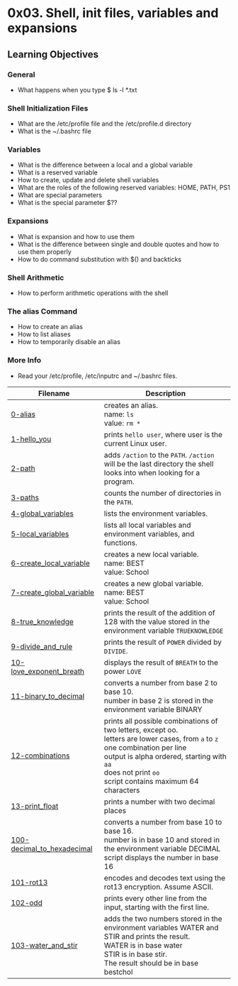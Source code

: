 # 0x03. Shell, init files, variables and expansions

## Learning Objectives
### General
* What happens when you type $ ls -l *.txt

### Shell Initialization Files
* What are the /etc/profile file and the /etc/profile.d directory
* What is the ~/.bashrc file

### Variables
* What is the difference between a local and a global variable
* What is a reserved variable
* How to create, update and delete shell variables
* What are the roles of the following reserved variables: HOME, PATH, PS1
* What are special parameters
* What is the special parameter $??

### Expansions
* What is expansion and how to use them
* What is the difference between single and double quotes and how to use them properly
* How to do command substitution with $() and backticks

### Shell Arithmetic
* How to perform arithmetic operations with the shell

### The alias Command
* How to create an alias
* How to list aliases
* How to temporarily disable an alias

### More Info
* Read your /etc/profile, /etc/inputrc and ~/.bashrc files.

| Filename | Description |
| -------- | ----------- |
| [0-alias](0-alias) | creates an alias. <br> name: `ls` <br> value: `rm *` |
| [1-hello_you](1-hello_you) | prints `hello user`, where user is the current Linux user. |
| [2-path](2-path) | adds `/action` to the `PATH`. `/action` will be the last directory the shell looks into when looking for a program. |
| [3-paths](3-paths) | counts the number of directories in the `PATH`. |
| [4-global_variables](4-global_variables) | lists the environment variables. |
| [5-local_variables](5-local_variables) | lists all local variables and environment variables, and functions. |
| [6-create_local_variable](6-create_local_variable) | creates a new local variable. <br> name: BEST <br> value: School |
| [7-create_global_variable](7-create_global_variable) | creates a new global variable. <br> name: BEST <br> value: School |
| [8-true_knowledge](8-true_knowledge) | prints the result of the addition of 128 with the value stored in the environment variable `TRUEKNOWLEDGE` |
| [9-divide_and_rule](9-divide_and_rule) | prints the result of `POWER` divided by `DIVIDE`. |
| [10-love_exponent_breath](10-love_exponent_breath) | displays the result of `BREATH` to the power `LOVE` |
| [11-binary_to_decimal](11-binary_to_decimal) | converts a number from base 2 to base 10. <br> number in base 2 is stored in the environment variable BINARY |
| [12-combinations](12-combinations) | prints all possible combinations of two letters, except oo. <br> letters are lower cases, from `a` to `z` <br> one combination per line <br> output is alpha ordered, starting with `aa` <br> does not print `oo` <br> script contains maximum 64 characters |
| [13-print_float](13-print_float) | prints a number with two decimal places |
| [100-decimal_to_hexadecimal](100-decimal_to_hexadecimal) | converts a number from base 10 to base 16. <br> number is in base 10 and stored in the environment variable DECIMAL <br> script displays the number in base 16 |
| [101-rot13](101-rot13) | encodes and decodes text using the rot13 encryption. Assume ASCII. |
| [102-odd](102-odd) | prints every other line from the input, starting with the first line. |
| [103-water_and_stir](103-water_and_stir) | adds the two numbers stored in the environment variables WATER and STIR and prints the result. <br> WATER is in base water <br> STIR is in base stir. <br> The result should be in base bestchol |
